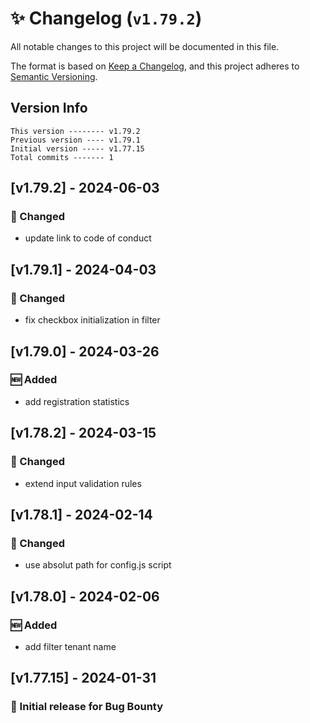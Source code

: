# ✨ Changelog (`v1.79.2`)

All notable changes to this project will be documented in this file.

The format is based on [Keep a Changelog](https://keepachangelog.com/en/1.0.0/),
and this project adheres to [Semantic Versioning](https://semver.org/spec/v2.0.0.html).

## Version Info

```text
This version -------- v1.79.2
Previous version ---- v1.79.1
Initial version ----- v1.77.15
Total commits ------- 1
```

## [v1.79.2] - 2024-06-03

### 🔄 Changed

- update link to code of conduct

## [v1.79.1] - 2024-04-03

### 🔄 Changed

- fix checkbox initialization in filter

## [v1.79.0] - 2024-03-26

### 🆕 Added

- add registration statistics

## [v1.78.2] - 2024-03-15

### 🔄 Changed

- extend input validation rules

## [v1.78.1] - 2024-02-14

### 🔄 Changed

- use absolut path for config.js script

## [v1.78.0] - 2024-02-06

### 🆕 Added

- add filter tenant name

## [v1.77.15] - 2024-01-31

### 🎉 Initial release for Bug Bounty
